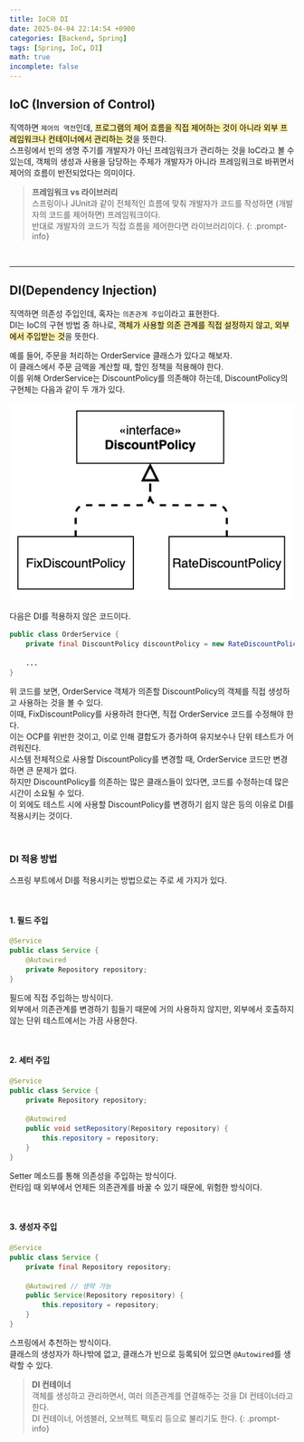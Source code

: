 ```yaml
---
title: IoC와 DI
date: 2025-04-04 22:14:54 +0900
categories: [Backend, Spring]
tags: [Spring, IoC, DI]
math: true
incomplete: false
---
```


## **IoC (Inversion of Control)**
직역하면 `제어의 역전`인데, <mark style='background-color: #fff5b1'>프로그램의 제어 흐름을 직접 제어하는 것이 아니라 외부 프레임워크나 컨테이너에서 관리하는 것</mark>을 뜻한다.  
스프링에서 빈의 생명 주기를 개발자가 아닌 프레임워크가 관리하는 것을 IoC라고 볼 수 있는데, 객체의 생성과 사용을 담당하는 주체가 개발자가 아니라 프레임워크로 바뀌면서 제어의 흐름이 반전되었다는 의미이다.

> **프레임워크 vs 라이브러리**  
> 스프링이나 JUnit과 같이 전체적인 흐름에 맞춰 개발자가 코드를 작성하면 (개발자의 코드를 제어하면) 프레임워크이다.  
> 반대로 개발자의 코드가 직접 흐름을 제어한다면 라이브러리이다.
{: .prompt-info}

<br>

---
## **DI(Dependency Injection)**
직역하면 의존성 주입인데, 혹자는 `의존관계 주입`이라고 표현한다.  
DI는 IoC의 구현 방법 중 하나로, <mark style='background-color: #fff5b1'>객체가 사용할 의존 관계를 직접 설정하지 않고, 외부에서 주입받는 것</mark>을 뜻한다.

예를 들어, 주문을 처리하는 OrderService 클래스가 있다고 해보자.  
이 클래스에서 주문 금액을 계산할 때, 할인 정책을 적용해야 한다.  
이를 위해 OrderService는 DiscountPolicy를 의존해야 하는데, DiscountPolicy의 구현체는 다음과 같이 두 개가 있다.  

![](/imgs/IoC_DI_1.png)

다음은 DI를 적용하지 않은 코드이다.

```java
public class OrderService {
    private final DiscountPolicy discountPolicy = new RateDiscountPolicy();

    ...
}
```

위 코드를 보면, OrderService 객체가 의존할 DiscountPolicy의 객체를 직접 생성하고 사용하는 것을 볼 수 있다.  
이때, FixDiscountPolicy를 사용하려 한다면, 직접 OrderService 코드를 수정해야 한다.  
이는 OCP를 위반한 것이고, 이로 인해 결합도가 증가하여 유지보수나 단위 테스트가 어려워진다.  
시스템 전체적으로 사용할 DiscountPolicy를 변경할 때, OrderService 코드만 변경하면 큰 문제가 없다.  
하지만 DiscountPolicy를 의존하는 많은 클래스들이 있다면, 코드를 수정하는데 많은 시간이 소요될 수 있다.  
이 외에도 테스트 시에 사용할 DiscountPolicy를 변경하기 쉽지 않은 등의 이유로 DI를 적용시키는 것이다.  

<br>

### **DI 적용 방법**
스프링 부트에서 DI를 적용시키는 방법으로는 주로 세 가지가 있다.  

<br>

#### **1. 필드 주입**

```java
@Service
public class Service {
    @Autowired
    private Repository repository;
}
```

필드에 직접 주입하는 방식이다.  
외부에서 의존관계를 변경하기 힘들기 때문에 거의 사용하지 않지만, 외부에서 호출하지 않는 단위 테스트에서는 가끔 사용한다.  

<br>

#### **2. 세터 주입**

```java
@Service
public class Service {
    private Repository repository;
    
    @Autowired
    public void setRepository(Repository repository) {
        this.repository = repository;
    }
}
```

Setter 메소드를 통해 의존성을 주입하는 방식이다.  
런타임 때 외부에서 언제든 의존관계를 바꿀 수 있기 때문에, 위험한 방식이다.  

<br>

#### **3. 생성자 주입**

```java
@Service
public class Service {
    private final Repository repository;
    
    @Autowired // 생략 가능
    public Service(Repository repository) {
        this.repository = repository;
    }
}
```

스프링에서 추천하는 방식이다.  
클래스의 생성자가 하나밖에 없고, 클래스가 빈으로 등록되어 있으면 `@Autowired`를 생략할 수 있다.  

> **DI 컨테이너**  
> 객체를 생성하고 관리하면서, 여러 의존관계를 연결해주는 것을 DI 컨테이너라고 한다.  
> DI 컨테이너, 어셈블러, 오브젝트 팩토리 등으로 불리기도 한다.
{: .prompt-info}
